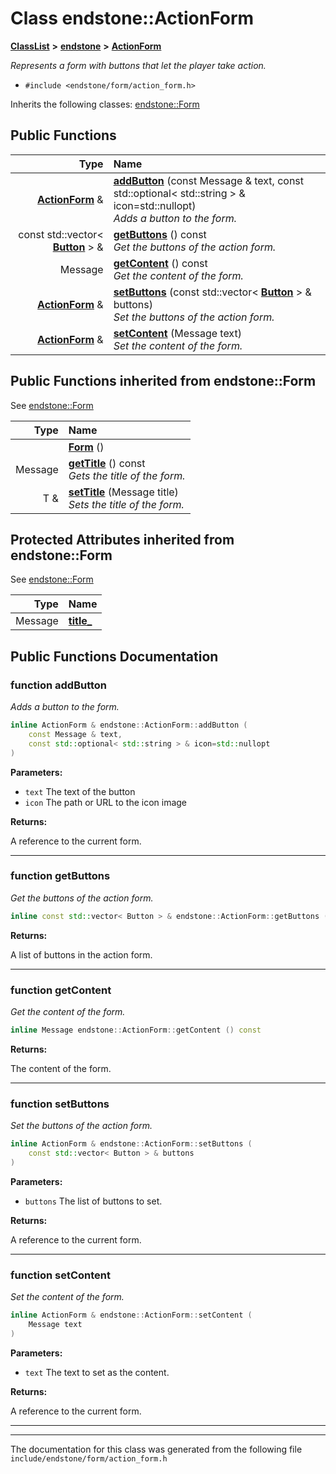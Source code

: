

# Class endstone::ActionForm



[**ClassList**](annotated.md) **>** [**endstone**](namespaceendstone.md) **>** [**ActionForm**](classendstone_1_1ActionForm.md)



_Represents a form with buttons that let the player take action._ 

* `#include <endstone/form/action_form.h>`



Inherits the following classes: [endstone::Form](classendstone_1_1Form.md)






















































## Public Functions

| Type | Name |
| ---: | :--- |
|  [**ActionForm**](classendstone_1_1ActionForm.md) & | [**addButton**](#function-addbutton) (const Message & text, const std::optional&lt; std::string &gt; & icon=std::nullopt) <br>_Adds a button to the form._  |
|  const std::vector&lt; [**Button**](classendstone_1_1Button.md) &gt; & | [**getButtons**](#function-getbuttons) () const<br>_Get the buttons of the action form._  |
|  Message | [**getContent**](#function-getcontent) () const<br>_Get the content of the form._  |
|  [**ActionForm**](classendstone_1_1ActionForm.md) & | [**setButtons**](#function-setbuttons) (const std::vector&lt; [**Button**](classendstone_1_1Button.md) &gt; & buttons) <br>_Set the buttons of the action form._  |
|  [**ActionForm**](classendstone_1_1ActionForm.md) & | [**setContent**](#function-setcontent) (Message text) <br>_Set the content of the form._  |


## Public Functions inherited from endstone::Form

See [endstone::Form](classendstone_1_1Form.md)

| Type | Name |
| ---: | :--- |
|   | [**Form**](classendstone_1_1Form.md#function-form) () <br> |
|  Message | [**getTitle**](classendstone_1_1Form.md#function-gettitle) () const<br>_Gets the title of the form._  |
|  T & | [**setTitle**](classendstone_1_1Form.md#function-settitle) (Message title) <br>_Sets the title of the form._  |
















## Protected Attributes inherited from endstone::Form

See [endstone::Form](classendstone_1_1Form.md)

| Type | Name |
| ---: | :--- |
|  Message | [**title\_**](classendstone_1_1Form.md#variable-title_)  <br> |






































## Public Functions Documentation




### function addButton 

_Adds a button to the form._ 
```C++
inline ActionForm & endstone::ActionForm::addButton (
    const Message & text,
    const std::optional< std::string > & icon=std::nullopt
) 
```





**Parameters:**


* `text` The text of the button 
* `icon` The path or URL to the icon image 



**Returns:**

A reference to the current form. 





        

<hr>



### function getButtons 

_Get the buttons of the action form._ 
```C++
inline const std::vector< Button > & endstone::ActionForm::getButtons () const
```





**Returns:**

A list of buttons in the action form. 





        

<hr>



### function getContent 

_Get the content of the form._ 
```C++
inline Message endstone::ActionForm::getContent () const
```





**Returns:**

The content of the form. 





        

<hr>



### function setButtons 

_Set the buttons of the action form._ 
```C++
inline ActionForm & endstone::ActionForm::setButtons (
    const std::vector< Button > & buttons
) 
```





**Parameters:**


* `buttons` The list of buttons to set. 



**Returns:**

A reference to the current form. 





        

<hr>



### function setContent 

_Set the content of the form._ 
```C++
inline ActionForm & endstone::ActionForm::setContent (
    Message text
) 
```





**Parameters:**


* `text` The text to set as the content. 



**Returns:**

A reference to the current form. 





        

<hr>

------------------------------
The documentation for this class was generated from the following file `include/endstone/form/action_form.h`

